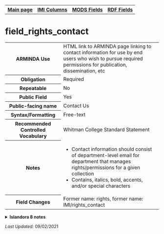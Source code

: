 <!DOCTYPE html>
<html>

<body>
<table style="width:100%">
  <tr>
    <th><a href="index.md">Main page</a></th>
	<th><a href="IMI.md">IMI Columns</a></th>
    <th><a href="MODS.md">MODS Fields</a></th>
    <th><a href="RDF.md">RDF Fields</a></th>
  </tr>
</table>

<h1>field_rights_contact</h1>
<table>
<tr>
	<th>ARMINDA Use</th>
	<td>HTML link to ARMINDA page linking to contact information for use by end users who wish to pursue required permissions for publication, dissemination, etc</td>
</tr>
<tr>
	<th>Obligation</th>
	<td>Required</td>
</tr>
<tr>
	<th>Repeatable</th>
	<td>No</td>
</tr>
<tr>
	<th>Public Field</th>
	<td>Yes</td>
</tr>
<tr>
	<th>Public-facing name</th>
	<td>Contact Us</td>
</tr>
<tr>
	<th>Syntax/Formatting</th>
	<td>Free-text</td>
</tr>
<tr>
	<th>Recommended Controlled Vocabulary</th>
	<td>Whitman College Standard Statement</td>
</tr>
<tr>
	<th>Notes</th>
	<td>
		<ul>
			<li>Contact information should consist of department-level email for department that manages rights/permissions for a given collection</li>
			<li>Contains, italics, bold,  accents, and/or special characters</li>
		</ul>
	</td>
</tr>
<tr>
	<th>Field Changes</th>
	<td>Former name: rights, former name: IMI/rights_contact</td>
</tr>
</table>
<details>
		<summary><b>Islandora 8 notes</b></summary>
			<table>
				<tr>
					<th><i>Note</i>
					<th><i>Type of field</i>
					<th><i>Max Length/Repeatability</i>
					<th><i>Type of Item Reference/Vocabulary</i>
				</tr>
				<tr>
					<td>Custom field</td>
					<td>text (formatted, long)</td>
					<td>Limited (1)</td>
					<td>N/A</td>
				</tr>
			</table>
</details>
<p><i>Last Updated: </i>09/02/2021</p>
</body>
</html>